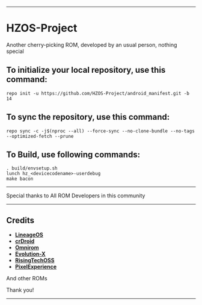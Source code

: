 ---------------------------------------------------------------------------------------------------------
HZOS-Project
====================
Another cherry-picking ROM, developed by an usual person, nothing special


To initialize your local repository, use this command:
-----------------------------------------------------

    repo init -u https://github.com/HZOS-Project/android_manifest.git -b 14

To sync the repository, use this command:
-----------------------------------------

    repo sync -c -j$(nproc --all) --force-sync --no-clone-bundle --no-tags --optimized-fetch --prune

To Build, use following commands:
---------------------------------
    
    . build/envsetup.sh
    lunch hz_<devicecodename>-userdebug
    make bacon

---------------------------------------------------------------------------------------------------------

Special thanks to All ROM Developers in this community

---------------------------------------------------------------------------------------------------------

Credits
---------------
* [**LineageOS**](https://github.com/LineageOS)
* [**crDroid**](https://github.com/crdroidandroid)
* [**Omnirom**](https://github.com/omnirom)
* [**Evolution-X**](https://github.com/Evolution-X)
* [**RisingTechOSS**](https://github.com/RisingTechOSS)
* [**PixelExperience**](https://github.com/PixelExperience)

And other ROMs 

Thank you!

---------------